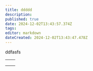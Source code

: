 ```yaml
---
title: ddddd
description: 
published: true
date: 2024-12-02T13:43:57.374Z
tags: 
editor: markdown
dateCreated: 2024-12-02T13:43:47.478Z
---
```


ddfasfs

|     |     |
| --- | --- |
|     |     |
|     |     |
|     |     |